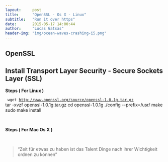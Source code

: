 ```yaml
---
layout:     post
title:      "OpenSSL - Os X - Linux"
subtitle:   "Run it over https"
date:       2015-05-17 14:00:44
author:     "Lucas Gatsas"
header-img: "img/ocean-waves-crashing-i5.png"
---
```

<h2 class="section-heading">OpenSSL</h2>
<h2 class="section-heading">Install Transport Layer Security - Secure Sockets Layer (SSL)</h2>

<strong>Steps ( For Linux ) </strong>


<code>  wget http://www.openssl.org/source/openssl-1.0.1g.tar.gz </code>
  tar -xvzf openssl-1.0.1g.tar.gz
  cd openssl-1.0.1g
  ./config --prefix=/usr/
  make
  sudo make install 


<!--
<a href="{{ site.baseurl }}/img/gli.png">
    <img src="{{ site.baseurl }}/img/gli.png" alt="Lucas Gatsas"  style="width:100%">
</a> -->


<br>


<strong>Steps ( For Mac Os X ) </strong>




<br>
<blockquote>
“Zeit für etwas zu haben ist das Talent Dinge nach ihrer Wichtigkeit ordnen zu können” 
</blockquote>


